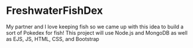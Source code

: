 # FreshwaterFishDex
My partner and I love keeping fish so we came up with this idea to build a sort of Pokedex for fish! This project will use Node.js and MongoDB as well as EJS, JS, HTML, CSS, and Bootstrap
